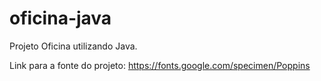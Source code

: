 # oficina-java

Projeto Oficina utilizando Java.

Link para a fonte do projeto: https://fonts.google.com/specimen/Poppins
